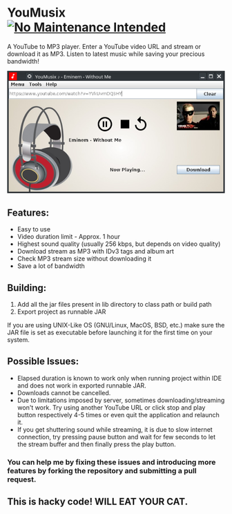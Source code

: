 # YouMusix [![No Maintenance Intended](http://unmaintained.tech/badge.svg)](http://unmaintained.tech/)

A YouTube to MP3 player. Enter a YouTube video URL and stream or download it as MP3. Listen to latest music while saving your precious bandwidth!

<p align="center">
  <img src="https://github.com/gibcheesepuffs/YouMusix/raw/master/Screenshots/YouMusix.png">
</p>

## Features:

* Easy to use
* Video duration limit - Approx. 1 hour
* Highest sound quality (usually 256 kbps, but depends on video quality)
* Download stream as MP3 with IDv3 tags and album art
* Check MP3 stream size without downloading it
* Save a lot of bandwidth

## Building:

1. Add all the jar files present in lib directory to class path or build path
2. Export project as runnable JAR

If you are using UNIX-Like OS (GNU/Linux, MacOS, BSD, etc.) make sure the JAR file is set as executable before launching it for the first time on your system.

## Possible Issues:

* Elapsed duration is known to work only when running project within IDE and does not work in exported runnable JAR.
* Downloads cannot be cancelled.
* Due to limitations imposed by server, sometimes downloading/streaming won't work. Try using another YouTube URL or click stop and play button respectively 4-5 times or even quit the application and relaunch it.
* If you get shuttering sound while streaming, it is due to slow internet connection, try pressing pause button and wait for few seconds to let the stream buffer and then finally press the play button.

### You can help me by fixing these issues and introducing more features by forking the repository and submitting a pull request.

## This is hacky code! WILL EAT YOUR CAT.
